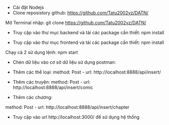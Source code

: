 - Cài đặt Nodejs
- Clone reposistory github: https://github.com/Tatu2002vz/DATN/

Mở Terminal nhập:
git clone https://github.com/Tatu2002vz/DATN/
 
- Truy cập vào thư mục backend và tải các package cần thiết:
npm install
 
- Truy cập vào thư mục frontend và tải các package cần thiết:
npm install
 
Chạy cả 2 sử dụng lệnh: npm start
- Chèn dữ liệu vào cơ sở dữ liệu sử dụng postman:
-	Thêm các thể loại:
method: Post - url: http://localhost:8888/api/insert/

-	Thêm các truyện:
method: Post - url: http://localhost:8888/api/insert/comic
-	Thêm các chương:

method: Post - url: http://localhost:8888/api/insert/chapter

- Truy cập vào url http://localhost:3000/ để sử dụng hệ thống
